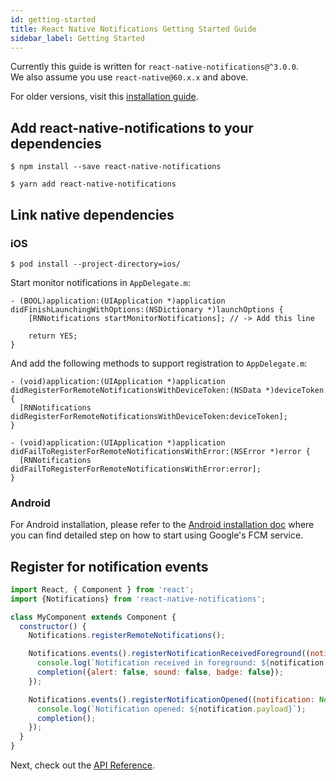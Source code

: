 ```yaml
---
id: getting-started
title: React Native Notifications Getting Started Guide
sidebar_label: Getting Started
---
```


Currently this guide is written for `react-native-notifications@^3.0.0`.  
We also assume you use `react-native@60.x.x` and above.

For older versions, visit this [installation guide](https://github.com/wix/react-native-notifications/blob/v2/docs/installation.md).

## Add react-native-notifications to your dependencies


<!--DOCUSAURUS_CODE_TABS-->
<!--Npm-->
```
$ npm install --save react-native-notifications
```
<!--Yarn-->
```
$ yarn add react-native-notifications
```
<!--END_DOCUSAURUS_CODE_TABS-->

## Link native dependencies

### iOS

```
$ pod install --project-directory=ios/
```

Start monitor notifications in `AppDelegate.m`:

```objc
- (BOOL)application:(UIApplication *)application didFinishLaunchingWithOptions:(NSDictionary *)launchOptions {
	[RNNotifications startMonitorNotifications]; // -> Add this line

	return YES;
}
```

And add the following methods to support registration to `AppDelegate.m`:

```objc
- (void)application:(UIApplication *)application didRegisterForRemoteNotificationsWithDeviceToken:(NSData *)deviceToken {
  [RNNotifications didRegisterForRemoteNotificationsWithDeviceToken:deviceToken];
}
```

```objc
- (void)application:(UIApplication *)application didFailToRegisterForRemoteNotificationsWithError:(NSError *)error {
  [RNNotifications didFailToRegisterForRemoteNotificationsWithError:error];
}
```

### Android

For Android installation, please refer to the [Android installation doc](installation-android.md) where you can find detailed step on how to start using Google's FCM service.

## Register for notification events

```jsx
import React, { Component } from 'react';
import {Notifications} from 'react-native-notifications';

class MyComponent extends Component {
  constructor() {
    Notifications.registerRemoteNotifications();

    Notifications.events().registerNotificationReceivedForeground((notification: Notification, completion) => {
      console.log(`Notification received in foreground: ${notification.title} : ${notification.body}`);
      completion({alert: false, sound: false, badge: false});
    });

    Notifications.events().registerNotificationOpened((notification: Notification, completion) => {
      console.log(`Notification opened: ${notification.payload}`);
      completion();
    });
  }
}
```

Next, check out the [API Reference](general-api.md).
